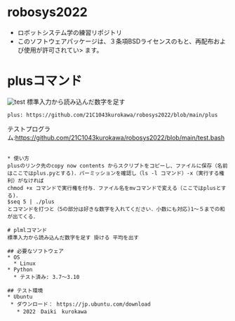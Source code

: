 # robosys2022
* ロボットシステム学の練習リポジトリ
* このソフトウェアパッケージは、３条項BSDライセンスのもと、再配布および使用が許可されてい>    ます。
# plusコマンド
![test](https://github.com/21C1043kurokawa/robosys2022/actions/workflows/test.yml/badge.svg)
標準入力から読み込んだ数字を足す  
```
plus: https://github.com/21C1043kurokawa/robosys2022/blob/main/plus
```
テストプログラム:https://github.com/21C1043kurokawa/robosys2022/blob/main/test.bash
```

* 使い方
plusのリンク先のcopy now contents からスクリプトをコピーし、ファイルに保存（名前はここではplus.pyとする)．パーミッションを確認し（ls -l コマンド）-x（実行する権利）がなければ
chmod +x コマンドで実行権を付与．ファイル名をmvコマンドで変える（ここではplusとする)．
$seq 5 | ./plus
とコマンドを打つと（5の部分は好きな数字を入れてください．小数にも対応)1～５までの和が出てくる．

# plmlコマンド
標準入力から読み込んだ数字を足す 掛ける 平均を出す

## 必要なソフトウェア
* OS
  * Linux
* Python
  * テスト済み: 3.7〜3.10

## テスト環境
* Ubuntu 
 * ダウンロード： https://jp.ubuntu.com/download  
   * 2022　Daiki　kurokawa
